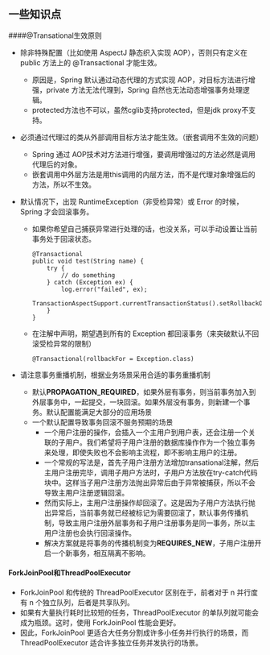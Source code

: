 ## 一些知识点

####@Transational生效原则

- 除非特殊配置（比如使用 AspectJ 静态织入实现 AOP），否则只有定义在 public 方法上的 @Transactional 才能生效。

  - 原因是，Spring     默认通过动态代理的方式实现 AOP，对目标方法进行增强，private 方法无法代理到，Spring 自然也无法动态增强事务处理逻辑。
  - protected方法也不可以，虽然cglib支持protected，但是jdk proxy不支持。

- 必须通过代理过的类从外部调用目标方法才能生效。（嵌套调用不生效的问题）

  - Spring 通过 AOP技术对方法进行增强，要调用增强过的方法必然是调用代理后的对象。
  - 嵌套调用中外层方法是用this调用的内层方法，而不是代理对象增强后的方法，所以不生效。

- 默认情况下，出现 RuntimeException（非受检异常）或 Error 的时候，Spring 才会回滚事务。

  - 如果你希望自己捕获异常进行处理的话，也没关系，可以手动设置让当前事务处于回滚状态。

    ```
    @Transactional
    public void test(String name) {
        try {
            // do something
        } catch (Exception ex) {
            log.error("failed", ex);
            TransactionAspectSupport.currentTransactionStatus().setRollbackOnly();
        }
    }
    ```

  - 在注解中声明，期望遇到所有的 Exception 都回滚事务（来突破默认不回滚受检异常的限制）

    ```
    @Transactional(rollbackFor = Exception.class)
    ```

- 请注意事务重播机制，根据业务场景采用合适的事务重播机制

  - 默认**PROPAGATION_REQUIRED**，如果外层有事务，则当前事务加入到外层事务中，一起提交，一块回滚。如果外层没有事务，则新建一个事务。默认配置能满足大部分的应用场景
  - 一个默认配置导致事务回滚不服务预期的场景
    - 一个用户注册的操作，会插入一个主用户到用户表，还会注册一个关联的子用户。我们希望将子用户注册的数据库操作作为一个独立事务来处理，即使失败也不会影响主流程，即不影响主用户的注册。
    - 一个常规的写法是，首先子用户注册方法增加transational注解，然后主用户注册完毕，调用子用户方法时，子用户方法放在try-catch代码块中。这样当子用户注册方法抛出异常后由于异常被捕获，所以不会导致主用户注册逻辑回滚。
    - 然而实际上，主用户注册操作却回滚了。这是因为子用户方法执行抛出异常后，当前事务就已经被标记为需要回滚了，默认事务传播机制，导致主用户注册外层事务和子用户注册事务是同一事务，所以主用户注册也会执行回滚操作。
    - 解决方案就是将事务的传播机制变为**REQUIRES_NEW**，子用户注册开启一个新事务，相互隔离不影响。

#### ForkJoinPool和ThreadPoolExecutor

- ForkJoinPool 和传统的 ThreadPoolExecutor 区别在于，前者对于 n 并行度有 n 个独立队列，后者是共享队列。
- 如果有大量执行耗时比较短的任务，ThreadPoolExecutor 的单队列就可能会成为瓶颈。这时，使用 ForkJoinPool 性能会更好。
- 因此，ForkJoinPool 更适合大任务分割成许多小任务并行执行的场景，而 ThreadPoolExecutor 适合许多独立任务并发执行的场景。